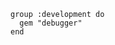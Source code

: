<!-- usedin: [ _includes/_inlines/Tutorials/Rails/2014-04-26-gem-dependencies/2014-04-26-gem-dependencies_depending-on-which-gems-youre--v1.md] -->

```
group :development do
  gem "debugger"
end
```
